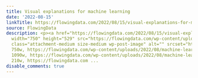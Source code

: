```yaml
---
title: Visual explanations for machine learning
date: '2022-08-15'
linkTitle: https://flowingdata.com/2022/08/15/visual-explanations-for-machine-learning/
source: FlowingData
description: <p><a href="https://flowingdata.com/2022/08/15/visual-explanations-for-machine-learning/"><img
  width="750" height="529" src="https://flowingdata.com/wp-content/uploads/2022/08/machine-learning-university-750x529.png"
  class="attachment-medium size-medium wp-post-image" alt="" srcset="https://flowingdata.com/wp-content/uploads/2022/08/machine-learning-university-750x529.png
  750w, https://flowingdata.com/wp-content/uploads/2022/08/machine-learning-university-1090x769.png
  1090w, https://flowingdata.com/wp-content/uploads/2022/08/machine-learning-university-210x148.png
  210w, https://flowingdata.com ...
disable_comments: true
---
```

<p><a href="https://flowingdata.com/2022/08/15/visual-explanations-for-machine-learning/"><img width="750" height="529" src="https://flowingdata.com/wp-content/uploads/2022/08/machine-learning-university-750x529.png" class="attachment-medium size-medium wp-post-image" alt="" srcset="https://flowingdata.com/wp-content/uploads/2022/08/machine-learning-university-750x529.png 750w, https://flowingdata.com/wp-content/uploads/2022/08/machine-learning-university-1090x769.png 1090w, https://flowingdata.com/wp-content/uploads/2022/08/machine-learning-university-210x148.png 210w, https://flowingdata.com ...